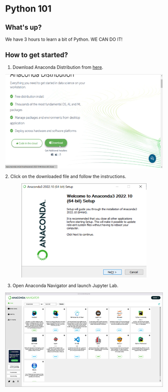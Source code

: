 # Python 101

## What's up?
We have 3 hours to learn a bit of Python. WE CAN DO IT!

## How to get started?
1. Download Anaconda Distribution from [here](https://www.anaconda.com/download/).
<p align="center">
    <img src="images/screenshot1.png" width="600" height="300">
</p>
2. Click on the downloaded file and follow the instructions.
<p align="center">
    <img src="images/screenshot2.png" width="400" height="300">
</p>

3. Open Anaconda Navigator and launch Jupyter Lab.
<p align="center">
    <img src="images/screenshot3.png" width="600" height="300">
</p>